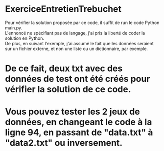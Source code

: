 # ExerciceEntretienTrebuchet

Pour vérifier la solution proposée par ce code, il suffit de run le code Python main.py.  
L'ennoncé ne spécifiant pas de langage, j'ai pris la liberté de coder la solution en Python.  
De plus, en suivant l'exemple, j'ai assumé le fait que les données seraient sur un fichier externe, et non une liste ou un dictionnaire, par exemple.  

# De ce fait, deux txt avec des données de test ont été créés pour vérifier la solution de ce code.  
# Vous pouvez tester les 2 jeux de données, en changeant le code à la ligne 94, en passant de "data.txt" à "data2.txt" ou inversement.
